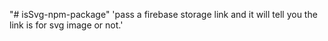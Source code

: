 "# isSvg-npm-package" 
'pass a firebase storage link and it will tell you the link is for svg image or not.'
 
